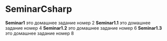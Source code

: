 # SeminarCsharp
**Seminar1** это домашнее задание номер 2
**Seminar1.1** это домашнее задание номер 4
**Seminar1.2** это домашнее задание номер 6
**Seminar1.3** это домашнее задание номер 8

